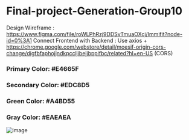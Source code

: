 # Final-project-Generation-Group10
Design Wireframe : https://www.figma.com/file/roWLPhRzj9DDSvTmuaOXcj/Immifit?node-id=0%3A1
Connect Frontend with Backend : Use axios + https://chrome.google.com/webstore/detail/moesif-origin-cors-change/digfbfaphojjndkpccljibejjbppifbc/related?hl=en-US (CORS)
### Primary Color: #E4665F
### Secondary Color: #EDC8D5
### Green Color: #A4BD55
### Gray Color: #EAEAEA
![image](https://user-images.githubusercontent.com/74394547/181909235-89364ff9-b02d-4366-bbdb-6e8b72809204.png)

